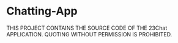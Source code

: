 # Chatting-App
THIS PROJECT CONTAINS THE SOURCE CODE OF THE 23Chat APPLICATION. QUOTING WITHOUT PERMISSION IS PROHIBITED.

